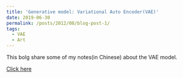 ```yaml
---
title: 'Generative model: Variational Auto Encoder(VAE)'
date: 2019-06-30
permalink: /posts/2012/08/blog-post-1/
tags:
  - VAE
  - Art
---
```


This bolg share some of my notes(in Chinese) about the VAE model.

[Click here](https://thunder-ixia-205.notion.site/VAE-215e4cc7f3d44a7398852c0ea7173620)
